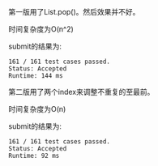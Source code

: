 第一版用了List.pop()。然后效果并不好。

时间复杂度为O(n^2)

submit的结果为:
```
161 / 161 test cases passed.
Status: Accepted
Runtime: 144 ms
```

第二版用了两个index来调整不重复的至最前。

时间复杂度为O(n)

submit的结果为:
```
161 / 161 test cases passed.
Status: Accepted
Runtime: 92 ms
```
